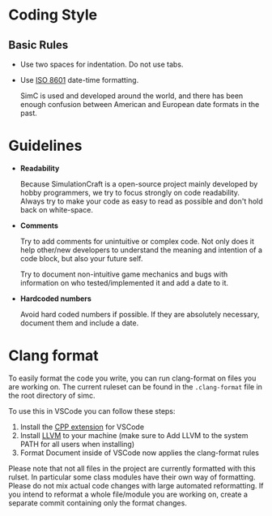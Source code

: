 

# Coding Style
## Basic Rules
* Use two spaces for indentation. Do not use tabs.
* Use [ISO 8601](https://en.wikipedia.org/wiki/ISO_8601) date-time formatting.

  SimC is used and developed around the world, and there has been enough confusion between American and European date formats in the past.

# Guidelines
* **Readability**

  Because SimulationCraft is a open-source project mainly developed by hobby programmers, we try to focus strongly on code readability. Always try to make your code as easy to read as possible and don't hold back on white-space.

* **Comments**

  Try to add comments for unintuitive or complex code. Not only does it help other/new developers to understand the meaning and intention of a code block, but also your future self.

  Try to document non-intuitive game mechanics and bugs with information on who tested/implemented it and add a date to it.

* **Hardcoded numbers**

  Avoid hard coded numbers if possible. If they are absolutely necessary, document them and include a date.

# Clang format
To easily format the code you write, you can run clang-format on files you are working on. The current ruleset can be found in the `.clang-format` file in the root directory of simc. 

To use this in VSCode you can follow these steps:
1. Install the [CPP extension](https://code.visualstudio.com/docs/languages/cpp) for VSCode
2. Install [LLVM](https://releases.llvm.org/download.html) to your machine (make sure to Add LLVM to the system PATH for all users when installing)
3. Format Document inside of VSCode now applies the clang-format rules

Please note that not all files in the project are currently formatted with this rulset. In particular some class modules have their own way of formatting. 
Please do not mix actual code changes with large automated reformatting. If you intend to reformat a whole file/module you are working on, create a separate commit containing only the format changes.